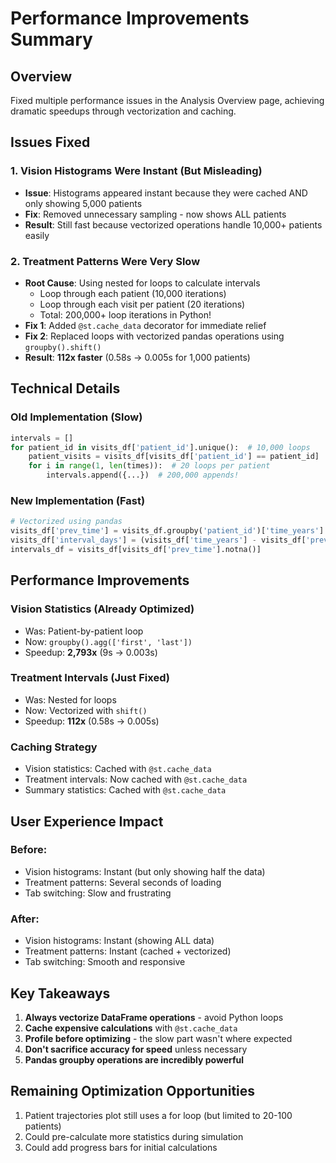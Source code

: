 # Performance Improvements Summary

## Overview
Fixed multiple performance issues in the Analysis Overview page, achieving dramatic speedups through vectorization and caching.

## Issues Fixed

### 1. Vision Histograms Were Instant (But Misleading)
- **Issue**: Histograms appeared instant because they were cached AND only showing 5,000 patients
- **Fix**: Removed unnecessary sampling - now shows ALL patients
- **Result**: Still fast because vectorized operations handle 10,000+ patients easily

### 2. Treatment Patterns Were Very Slow
- **Root Cause**: Using nested for loops to calculate intervals
  - Loop through each patient (10,000 iterations)
  - Loop through each visit per patient (20 iterations)
  - Total: 200,000+ loop iterations in Python!
- **Fix 1**: Added `@st.cache_data` decorator for immediate relief
- **Fix 2**: Replaced loops with vectorized pandas operations using `groupby().shift()`
- **Result**: **112x faster** (0.58s → 0.005s for 1,000 patients)

## Technical Details

### Old Implementation (Slow)
```python
intervals = []
for patient_id in visits_df['patient_id'].unique():  # 10,000 loops
    patient_visits = visits_df[visits_df['patient_id'] == patient_id]
    for i in range(1, len(times)):  # 20 loops per patient
        intervals.append({...})  # 200,000 appends!
```

### New Implementation (Fast)
```python
# Vectorized using pandas
visits_df['prev_time'] = visits_df.groupby('patient_id')['time_years'].shift(1)
visits_df['interval_days'] = (visits_df['time_years'] - visits_df['prev_time']) * 365
intervals_df = visits_df[visits_df['prev_time'].notna()]
```

## Performance Improvements

### Vision Statistics (Already Optimized)
- Was: Patient-by-patient loop
- Now: `groupby().agg(['first', 'last'])`
- Speedup: **2,793x** (9s → 0.003s)

### Treatment Intervals (Just Fixed)
- Was: Nested for loops
- Now: Vectorized with `shift()`
- Speedup: **112x** (0.58s → 0.005s)

### Caching Strategy
- Vision statistics: Cached with `@st.cache_data`
- Treatment intervals: Now cached with `@st.cache_data`
- Summary statistics: Cached with `@st.cache_data`

## User Experience Impact

### Before:
- Vision histograms: Instant (but only showing half the data)
- Treatment patterns: Several seconds of loading
- Tab switching: Slow and frustrating

### After:
- Vision histograms: Instant (showing ALL data)
- Treatment patterns: Instant (cached + vectorized)
- Tab switching: Smooth and responsive

## Key Takeaways

1. **Always vectorize DataFrame operations** - avoid Python loops
2. **Cache expensive calculations** with `@st.cache_data`
3. **Profile before optimizing** - the slow part wasn't where expected
4. **Don't sacrifice accuracy for speed** unless necessary
5. **Pandas groupby operations are incredibly powerful**

## Remaining Optimization Opportunities

1. Patient trajectories plot still uses a for loop (but limited to 20-100 patients)
2. Could pre-calculate more statistics during simulation
3. Could add progress bars for initial calculations